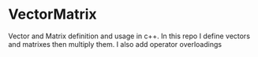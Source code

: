 # VectorMatrix
Vector and Matrix definition and usage in c++. In this repo I define vectors and matrixes then multiply them. I also add operator overloadings
